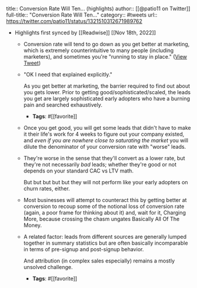 title:: Conversion Rate Will Ten... (highlights)
author:: [[@patio11 on Twitter]]
full-title:: "Conversion Rate Will Ten..."
category:: #tweets
url:: https://twitter.com/patio11/status/1321510312671989762

- Highlights first synced by [[Readwise]] [[Nov 18th, 2022]]
	- Conversion rate will tend to go down as you get better at marketing, which is extremely counterintuitive to many people (including marketers), and sometimes you're "running to stay in place." ([View Tweet](https://twitter.com/patio11/status/1321510312671989762))
	- "OK I need that explained explicitly."
	  
	  As you get better at marketing, the barrier required to find out about you gets lower. Prior to getting good/sophisticated/scaled, the leads you get are largely sophisticated early adopters who have a burning pain and searched exhaustively.
		- **Tags**: #[[favorite]]
	- Once you get good, you will get some leads that didn't have to make it their life's work for 4 weeks to figure out your company existed, and *even if you are nowhere close to saturating the market* you will dilute the denominator of your conversion rate with "worse" leads.
	- They're worse in the sense that they'll convert as a lower rate, but they're not necessarily *bad* leads; whether they're good or not depends on your standard CAC vs LTV math.
	  
	  But but but but but they will not perform like your early adopters on churn rates, either.
	- Most businesses will attempt to counteract this by getting better at conversion to recoup some of the notional loss of conversion rate (again, a poor frame for thinking about it) and, wait for it, Charging More, because crossing the chasm ungates Basically All Of The Money.
	- A related factor: leads from different sources are generally lumped together in summary statistics but are often basically incomparable in terms of pre-signup and post-signup behavior.
	  
	  And attribution (in complex sales especially) remains a mostly unsolved challenge.
		- **Tags**: #[[favorite]]
